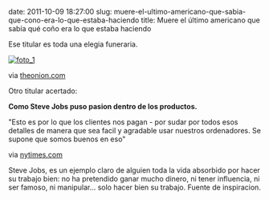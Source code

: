 date: 2011-10-09 18:27:00
slug: muere-el-ultimo-americano-que-sabia-que-cono-era-lo-que-estaba-haciendo
title: Muere el último americano que sabía qué coño era lo que estaba haciendo

    

Ese titular es toda una elegia funeraria.

[![foto_1][1]][1]

via [theonion.com](http://www.theonion.com/articles/last-american-who-knew-what-the-fuck-he-was-doing,26268/)

Otro titular acertado:

**Como Steve Jobs puso pasion dentro de los productos.**

"Esto es por lo que los clientes nos pagan - por sudar por todos esos detalles de manera que sea facil y agradable usar nuestros ordenadores. Se supone que somos buenos en eso"

via [nytimes.com](http://www.nytimes.com/2011/10/08/business/how-steve-jobs-infused-passion-into-a-commodity.html?_r=2&pagewanted=1)

Steve Jobs, es un ejemplo claro de alguien toda la vida absorbido por hacer su trabajo bien: no ha pretendido ganar mucho dinero, ni tener influencia, ni ser famoso, ni manipular... solo hacer bien su trabajo. Fuente de inspiracion.


[1]: file:///Users/jjdenis/jjdenis.github.com/static/2011-10-09-muere-el-ultimo-americano-que-sabia-que-cono-era-lo-que-estaba-haciendo_foto1.jpg
